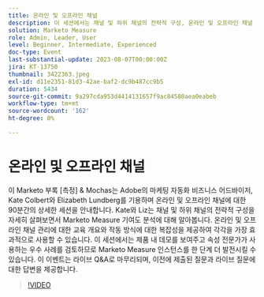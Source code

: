 ```yaml
---
title: 온라인 및 오프라인 채널
description: 이 세션에서는 채널 및 하위 채널의 전략적 구성, 온라인 및 오프라인 채널 관리에 대한 교육 개요, 작동 방식 을 자세히 살펴보고 제품 내 데모를 보여주며 속성 전문가가 사용하는 모범 사례를 검토합니다
solution: Marketo Measure
role: Admin, Leader, User
level: Beginner, Intermediate, Experienced
doc-type: Event
last-substantial-update: 2023-08-07T00:00:00Z
jira: KT-13750
thumbnail: 3422363.jpeg
exl-id: d11e2351-81d3-42ae-baf2-dc9b487cc9b5
duration: 5434
source-git-commit: 9a297cda953d4414131657f9ac84580aea0eabeb
workflow-type: tm+mt
source-wordcount: '162'
ht-degree: 0%

---
```


# 온라인 및 오프라인 채널

이 Marketo 부록 [측정] &amp; Mochas는 Adobe의 마케팅 자동화 비즈니스 어드바이저, Kate Colbert와 Elizabeth Lundberg를 기용하며 온라인 및 오프라인 채널에 대한 90분간의 상세한 세션을 안내합니다. Kate와 Liz는 채널 및 하위 채널의 전략적 구성을 자세히 살펴보면서 Marketo Measure 기여도 분석에 대해 알아봅니다. 온라인 및 오프라인 채널 관리에 대한 교육 개요와 작동 방식에 대한 복잡성을 제공하여 각각을 가장 효과적으로 사용할 수 있습니다. 이 세션에서는 제품 내 데모를 보여주고 속성 전문가가 사용하는 우수 사례를 검토하므로 Marketo Measure 인스턴스를 한 단계 더 발전시킬 수 있습니다. 이 이벤트는 라이브 Q&amp;A로 마무리되며, 이전에 제출된 질문과 라이브 질문에 대한 답변을 제공합니다.

>[!VIDEO](https://video.tv.adobe.com/v/3422363/?learn=on)
